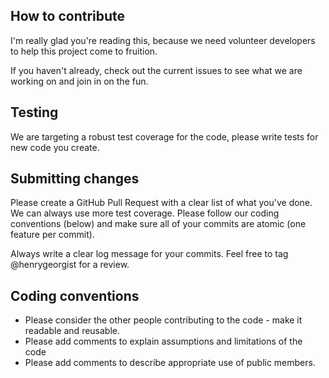 ## How to contribute
I'm really glad you're reading this, because we need volunteer developers to help this project come to fruition.

If you haven't already, check out the current issues to see what we are working on and join in on the fun.

## Testing
We are targeting a robust test coverage for the code, please write tests for new code you create.

## Submitting changes
Please create a GitHub Pull Request with a clear list of what you've done. We can always use more test coverage. Please follow our coding conventions (below) and make sure all of your commits are atomic (one feature per commit).

Always write a clear log message for your commits. Feel free to tag @henrygeorgist for a review.

## Coding conventions

- Please consider the other people contributing to the code - make it readable and reusable.
- Please add comments to explain assumptions and limitations of the code
- Please add comments to describe appropriate use of public members.